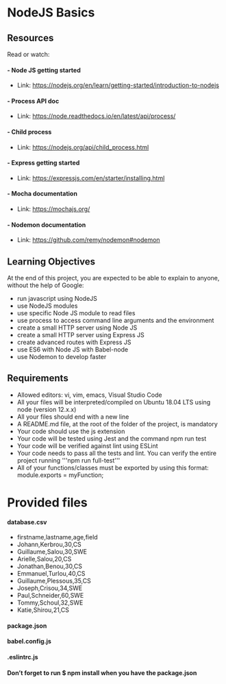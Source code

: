 # NodeJS Basics

## Resources
Read or watch:

#### - Node JS getting started
- Link: https://nodejs.org/en/learn/getting-started/introduction-to-nodejs
#### - Process API doc
- Link: https://node.readthedocs.io/en/latest/api/process/
#### - Child process
- Link: https://nodejs.org/api/child_process.html
#### - Express getting started
- Link: https://expressjs.com/en/starter/installing.html
#### - Mocha documentation
- Link: https://mochajs.org/
#### - Nodemon documentation
- Link: https://github.com/remy/nodemon#nodemon

## Learning Objectives
At the end of this project, you are expected to be able to explain to anyone, without the help of Google:

- run javascript using NodeJS
- use NodeJS modules
- use specific Node JS module to read files
- use process to access command line arguments and the environment
- create a small HTTP server using Node JS
- create a small HTTP server using Express JS
- create advanced routes with Express JS
- use ES6 with Node JS with Babel-node
- use Nodemon to develop faster

## Requirements

- Allowed editors: vi, vim, emacs, Visual Studio Code
- All your files will be interpreted/compiled on Ubuntu 18.04 LTS using node (version 12.x.x)
- All your files should end with a new line
- A README.md file, at the root of the folder of the project, is mandatory
- Your code should use the js extension
- Your code will be tested using Jest and the command npm run test
- Your code will be verified against lint using ESLint
- Your code needs to pass all the tests and lint. You can verify the entire project running '''npm run full-test'''
- All of your functions/classes must be exported by using this format: module.exports = myFunction;

# Provided files

#### database.csv

- firstname,lastname,age,field
- Johann,Kerbrou,30,CS
- Guillaume,Salou,30,SWE
- Arielle,Salou,20,CS
- Jonathan,Benou,30,CS
- Emmanuel,Turlou,40,CS
- Guillaume,Plessous,35,CS
- Joseph,Crisou,34,SWE
- Paul,Schneider,60,SWE
- Tommy,Schoul,32,SWE
- Katie,Shirou,21,CS

#### package.json

#### babel.config.js

#### .eslintrc.js


#### Don’t forget to run $ npm install when you have the package.json
